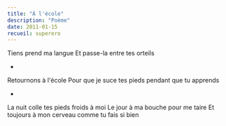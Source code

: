 ```yaml
---
title: "À l'école"
description: "Poème"
date: 2011-01-15
recueil: superero
---
```


Tiens prend ma langue
Et passe-la entre tes orteils

*

Retournons à l'école
Pour que je suce tes pieds pendant que tu apprends

*

La nuit colle tes pieds froids à moi
Le jour à ma bouche pour me taire
Et toujours à mon cerveau comme tu fais si bien
